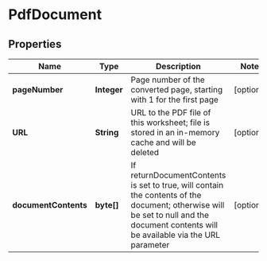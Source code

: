 
# PdfDocument

## Properties
Name | Type | Description | Notes
------------ | ------------- | ------------- | -------------
**pageNumber** | **Integer** | Page number of the converted page, starting with 1 for the first page |  [optional]
**URL** | **String** | URL to the PDF file of this worksheet; file is stored in an in-memory cache and will be deleted |  [optional]
**documentContents** | **byte[]** | If returnDocumentContents is set to true, will contain the contents of the document; otherwise will be set to null and the document contents will be available via the URL parameter |  [optional]



